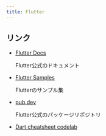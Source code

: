 ```yaml
---
title: Flutter
---
```


## リンク

- [Flutter Docs](https://docs.flutter.dev/)

  Flutter公式のドキュメント

- [Flutter Samples](https://flutter.github.io/samples/#)

  Flutterのサンプル集

- [pub.dev](https://pub.dev/)

  Flutter公式のパッケージリポジトリ

- [Dart cheatsheet codelab](https://dart.dev/codelabs/dart-cheatsheet)
